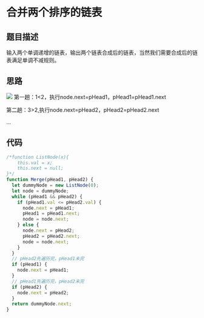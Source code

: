 # 合并两个排序的链表

## 题目描述

输入两个单调递增的链表，输出两个链表合成后的链表，当然我们需要合成后的链表满足单调不减规则。

## 思路

![](~@/sword-offer-by-JavaScript/01/03.jpg)
第一趟：1<2，执行node.next=pHead1，pHead1=pHead1.next

第二趟：3>2,执行node.next=pHead2，pHead2=pHead2.next

...

## 代码

```javascript
/*function ListNode(x){
    this.val = x;
    this.next = null;
}*/
function Merge(pHead1, pHead2) {
  let dummyNode = new ListNode(0);
  let node = dummyNode;
  while (pHead1 && pHead2) {
    if (pHead1.val <= pHead2.val) {
      node.next = pHead1;
      pHead1 = pHead1.next;
      node = node.next;
    } else {
      node.next = pHead2;
      pHead2 = pHead2.next;
      node = node.next;
    }
  }
  // pHead2先遍历完，pHead1未完
  if (pHead1) {
    node.next = pHead1;
  }
  // pHead1先遍历完，pHead2未完
  if (pHead2) {
    node.next = pHead2;
  }
  return dummyNode.next;
}
```
